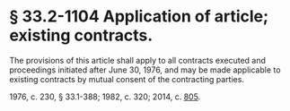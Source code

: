 # § 33.2-1104 Application of article; existing contracts.

<p>The provisions of this article shall apply to all contracts executed and proceedings initiated after June 30, 1976, and may be made applicable to existing contracts by mutual consent of the contracting parties.</p><p>1976, c. 230, § 33.1-388; 1982, c. 320; 2014, c. <a href='http://lis.virginia.gov/cgi-bin/legp604.exe?141+ful+CHAP0805'>805</a>.</p>